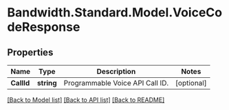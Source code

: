 # Bandwidth.Standard.Model.VoiceCodeResponse

## Properties

Name | Type | Description | Notes
------------ | ------------- | ------------- | -------------
**CallId** | **string** | Programmable Voice API Call ID. | [optional] 

[[Back to Model list]](../README.md#documentation-for-models) [[Back to API list]](../README.md#documentation-for-api-endpoints) [[Back to README]](../README.md)


